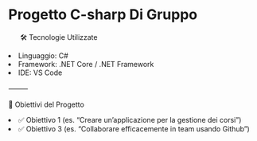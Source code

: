 <h1>Progetto C-sharp Di Gruppo </h1>

<ul>🛠️ Tecnologie Utilizzate</ul>
	<li>	Linguaggio: C# </li>
	<li>    Framework: .NET Core / .NET Framework </li>
	<li>	IDE: VS Code</li>
	

⸻<br>

<lu>🧠 Obiettivi del Progetto</ul>
	<li>	✅ Obiettivo 1 (es. “Creare un’applicazione per la gestione dei corsi”)</li>
	<li>	✅ Obiettivo 3 (es. “Collaborare efficacemente in team usando Github”) </li>


